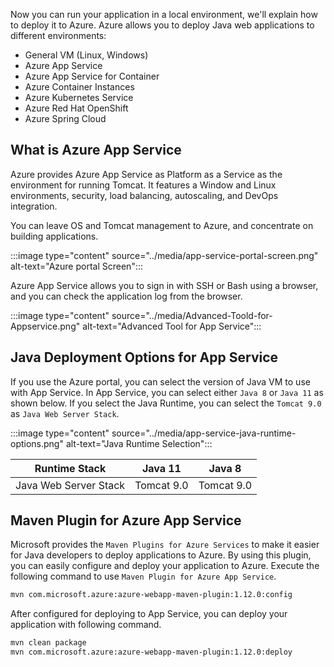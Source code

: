 Now you can run your application in a local environment, we'll explain how to deploy it to Azure.
Azure allows you to deploy Java web applications to different environments:

* General VM (Linux, Windows)
* Azure App Service
* Azure App Service for Container
* Azure Container Instances
* Azure Kubernetes Service
* Azure Red Hat OpenShift
* Azure Spring Cloud

## What is Azure App Service

Azure provides Azure App Service as Platform as a Service as the environment for running Tomcat.
It features a Window and Linux environments, security, load balancing, autoscaling, and DevOps integration.

You can leave OS and Tomcat management to Azure, and concentrate on building applications.

:::image type="content" source="../media/app-service-portal-screen.png" alt-text="Azure portal Screen":::

Azure App Service allows you to sign in with SSH or Bash using a browser, and you can check the application log from the browser.

:::image type="content" source="../media/Advanced-Toold-for-Appservice.png" alt-text="Advanced Tool for App Service":::

## Java Deployment Options for App Service

If you use the Azure portal, you can select the version of Java VM to use with App Service. In App Service, you can select either `Java 8` or `Java 11` as shown below.
If you select the Java Runtime, you can select the `Tomcat 9.0` as `Java Web Server Stack`.

:::image type="content" source="../media/app-service-java-runtime-options.png" alt-text="Java Runtime Selection":::

| Runtime Stack |  Java 11  |  Java 8  |
| ---- | ---- | ---- |
|Java Web Server Stack| Tomcat 9.0 |  Tomcat 9.0  |

## Maven Plugin for Azure App Service

Microsoft provides the `Maven Plugins for Azure Services` to make it easier for Java developers to deploy applications to Azure.
By using this plugin, you can easily configure and deploy your application to Azure.
Execute the following command to use `Maven Plugin for Azure App Service`.

```bash
mvn com.microsoft.azure:azure-webapp-maven-plugin:1.12.0:config
```

After configured for deploying to App Service, you can deploy your application with following command.

```bash
mvn clean package
mvn com.microsoft.azure:azure-webapp-maven-plugin:1.12.0:deploy
```
